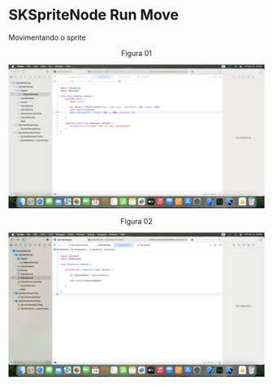 # SKSpriteNode Run Move

Movimentando o sprite

<div align="center">
Figura 01
</div>

![](Imagens/SKSpriteNode-Run-Move-Img01.png)

<div align="center">
Figura 02
</div>

![](Imagens/SKSpriteNode-Run-Move-Img02.png)

